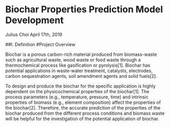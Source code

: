 # Biochar Properties Prediction Model Development

Julius Choi
April 17th, 2019

##I. Definition
#Project Overview

Biochar is a porous carbon-rich material produced from biomass-waste such as agricultural waste, wood waste or food waste through a thermochemical process like gasification or pyrolysis[1]. 
Biochar has potential applications in waste-water treatment, catalysts, electrodes, carbon sequestration agents, soil amendment agents and solid fuels[2]. 

To design and produce the biochar for the specific application is highly dependent on the physicochemical properties of the biochar[1]. 
The process parameters (e.g., temperature, pressure, time) and intrinsic properties of biomass (e.g., element composition) affect the 
properties of the biochar[2]. Therefore, the accurate prediction of the properties of the biochar produced from the different process conditions and biomass waste will be helpful 
for the investigation of the potential application of biochar.  

